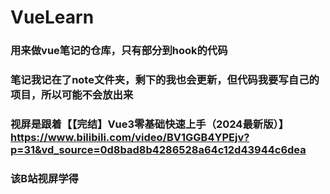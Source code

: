 # VueLearn
###  用来做vue笔记的仓库，只有部分到hook的代码
### 笔记我记在了note文件夹，剩下的我也会更新，但代码我要写自己的项目，所以可能不会放出来
### 视屏是跟着【【完结】Vue3零基础快速上手（2024最新版）】https://www.bilibili.com/video/BV1GGB4YPEjv?p=31&vd_source=0d8bad8b4286528a64c12d43944c6dea
### 该B站视屏学得


